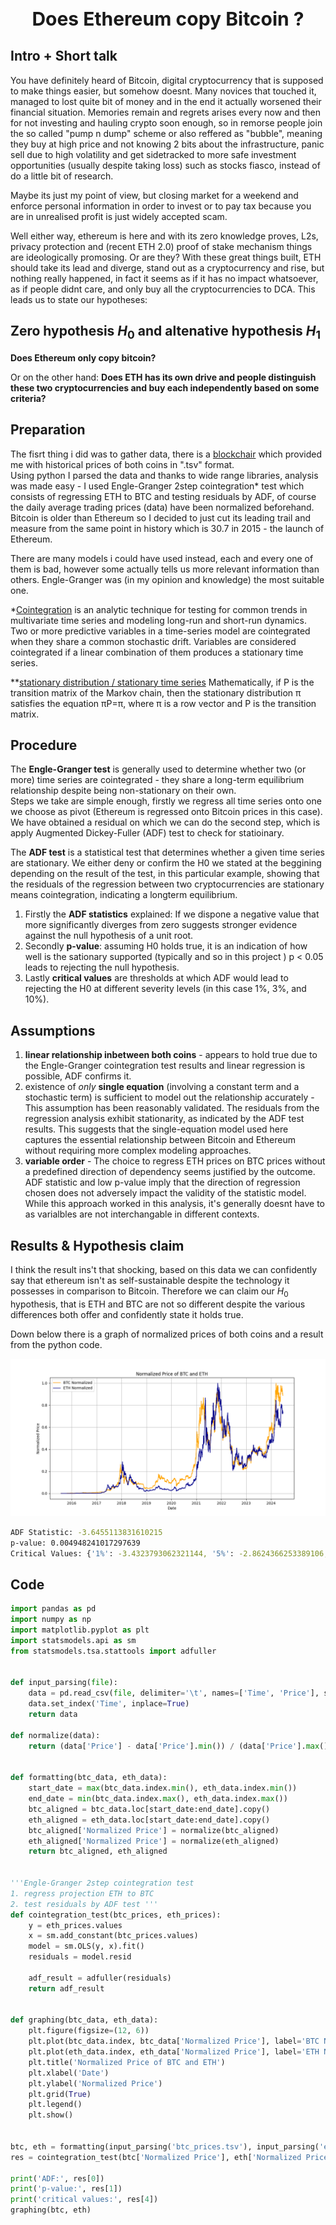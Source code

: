 
<div style="text-align: center;">
  <h1 style="font-size: 30px;">Does Ethereum copy Bitcoin ?</h1>
</div>


## Intro + Short talk
You have definitely heard of Bitcoin, digital cryptocurrency that is supposed to make things easier, but somehow doesnt. Many novices that touched it, managed to lost quite bit of money and in the end it actually worsened their financial situation.
Memories remain and regrets arises every now and then for not investing and hauling crypto soon enough, so in remorse people join the so called "pump n dump" scheme or also reffered as "bubble", meaning they buy at high price and not knowing 2 bits about the infrastructure, panic sell due to high volatility and get sidetracked to more safe investment opportunities (usually despite taking loss) such as stocks fiasco, instead of do a little bit of research.

Maybe its just my point of view, but closing market for a weekend and enforce personal information in order to invest or to pay tax because you are in unrealised profit is just widely accepted scam.

Well either way, ethereum is here and with its zero knowledge proves, L2s, privacy protection and (recent ETH 2.0) proof of stake mechanism things are ideologically promosing. Or are they?
With these great things built, ETH should take its lead and diverge, stand out as a cryptocurrency and rise, but nothing really happened, in fact it seems as if it has no impact whatsoever, as if people didnt care, and only buy all the cryptocurrencies to DCA. This leads us to state our hypotheses:

## Zero hypothesis $H_0$ and altenative hypothesis $H_1$

**Does Ethereum only copy bitcoin?**

Or on the other hand: **Does ETH has its own drive and people distinguish these two cryptocurrencies and buy each independently based on some criteria?**

## Preparation
The fisrt thing i did was to gather data, there is a [blockchair](https://blockchair.com) which provided me with historical prices of both coins in ".tsv" format.\
Using python I parsed the data and thanks to wide range libraries, analysis was made easy - I used Engle-Granger 2step cointegration* test which consists of regressing ETH to BTC and testing residuals by ADF, of course the daily average trading prices (data) have been normalized beforehand. \
Bitcoin is older than Ethereum so I decided to just cut its leading trail and measure from the same point in history which is 30.7 in 2015 - the launch of Ethereum.

There are many models i could have used instead, each and every one of them is bad, however some actually tells us more relevant information than others. Engle-Granger was (in my opinion and knowledge) the most suitable one.

*[Cointegration](https://www.mathworks.com/discovery/cointegration.html) is an analytic technique for testing for common trends in multivariate time series and modeling long-run and short-run dynamics. Two or more predictive variables in a time-series model are cointegrated when they share a common stochastic drift. Variables are considered cointegrated if a linear combination of them produces a stationary time series.

**[stationary distribution / stationary time series](https://www.mathworks.com/help/symbolic/markov-chain-analysis-and-stationary-distribution.html?s_tid=srchtitle_site_search_1_stationary%20distribution)
Mathematically, if P is the transition matrix of the Markov chain, then the stationary distribution π satisfies the equation πP=π, where π is a row vector and P is the transition matrix.

## Procedure
The **Engle-Granger test** is generally used to determine whether two (or more) time series are cointegrated - they share a long-term equilibrium relationship despite being non-stationary on their own. \
Steps we take are simple enough, firstly we regress all time series onto one we choose as pivot (Ethereum is regressed onto Bitcoin prices in this case). We have obtained a residual on which we can do the second step, which is apply Augmented Dickey-Fuller (ADF) test to check for statioinary.

The **ADF test** is a statistical test that determines whether a given time series are stationary. We either deny or confirm the H0 we stated at the beggining depending on the result of the test, in this particular example, showing that the residuals of the regression between two cryptocurrencies are stationary means cointegration, indicating a longterm equilibrium.
1. Firstly the **ADF statistics** explained: If we dispone a negative value that more significantly diverges from zero suggests stronger evidence against the null hypothesis of a unit root.
2. Secondly **p-value**: assuming H0 holds true, it is an indication of how well is the sationary supported (typically and so in this project ) p < 0.05 leads to rejecting the null hypothesis.
3. Lastly **critical values** are thresholds at which ADF would lead to rejecting the H0 at different severity levels (in this case 1%, 3%, and 10%).


## Assumptions
1. **linear relationship inbetween both coins** - appears to hold true due to the Engle-Granger cointegration test results and linear regression is possible, ADF confirms it.
2. existence of *only* **single equation** (involving a constant term and a stochastic term) is sufficient to model out the relationship accurately - This assumption has been reasonably validated. The residuals from the regression analysis exhibit stationarity, as indicated by the ADF test results. This suggests that the single-equation model used here captures the essential relationship between Bitcoin and Ethereum without requiring more complex modeling approaches.
3. **variable order** - The choice to regress ETH prices on BTC prices without a predefined direction of dependency seems justified by the outcome. ADF statistic and low p-value imply that the direction of regression chosen does not adversely impact the validity of the statistic model. While this approach worked in this analysis, it's generally doesnt have to as varialbles are not interchangable in different contexts.

## Results & Hypothesis claim
I think the result ins't that shocking, based on this data we can confidently say that ethereum isn't as self-sustainable despite the technology it possesses in comparison to Bitcoin. Therefore we can claim our $H_0$ hypothesis, that is ETH and BTC are not so different despite the various differences both offer and confidently state it holds true.

Down below there is a graph of normalized prices of both coins and a result from the python code.

![image](graph.png)

```sh
ADF Statistic: -3.6455113831610215
p-value: 0.004948241017297639
Critical Values: {'1%': -3.4323793062321144, '5%': -2.8624366253389106, '10%': -2.567247293335737}
```

## Code
```py
import pandas as pd
import numpy as np
import matplotlib.pyplot as plt
import statsmodels.api as sm
from statsmodels.tsa.stattools import adfuller


def input_parsing(file):
    data = pd.read_csv(file, delimiter='\t', names=['Time', 'Price'], skiprows=1, parse_dates=['Time'], dayfirst=True)
    data.set_index('Time', inplace=True)
    return data

def normalize(data):
    return (data['Price'] - data['Price'].min()) / (data['Price'].max() - data['Price'].min())


def formatting(btc_data, eth_data):
    start_date = max(btc_data.index.min(), eth_data.index.min())
    end_date = min(btc_data.index.max(), eth_data.index.max())
    btc_aligned = btc_data.loc[start_date:end_date].copy()
    eth_aligned = eth_data.loc[start_date:end_date].copy()
    btc_aligned['Normalized Price'] = normalize(btc_aligned)
    eth_aligned['Normalized Price'] = normalize(eth_aligned)
    return btc_aligned, eth_aligned


'''Engle-Granger 2step cointegration test
1. regress projection ETH to BTC
2. test residuals by ADF test '''
def cointegration_test(btc_prices, eth_prices):
    y = eth_prices.values
    x = sm.add_constant(btc_prices.values)
    model = sm.OLS(y, x).fit()
    residuals = model.resid

    adf_result = adfuller(residuals)
    return adf_result


def graphing(btc_data, eth_data):
    plt.figure(figsize=(12, 6))
    plt.plot(btc_data.index, btc_data['Normalized Price'], label='BTC Normalized', color='orange')
    plt.plot(eth_data.index, eth_data['Normalized Price'], label='ETH Normalized', color='darkblue')
    plt.title('Normalized Price of BTC and ETH')
    plt.xlabel('Date')
    plt.ylabel('Normalized Price')
    plt.grid(True)
    plt.legend()
    plt.show()


btc, eth = formatting(input_parsing('btc_prices.tsv'), input_parsing('eth_prices.tsv'))
res = cointegration_test(btc['Normalized Price'], eth['Normalized Price'])

print('ADF:', res[0])
print('p-value:', res[1])
print('critical values:', res[4])
graphing(btc, eth)

```